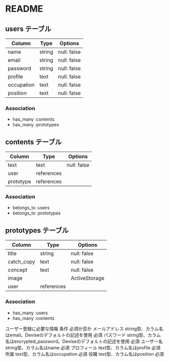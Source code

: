 # README


## users テーブル

| Column             | Type   | Options     |
| ------------------ | ------ | ----------- |
| name               | string | null: false |
| email              | string | null: false |
| password           | string | null: false |
| profile            | text   | null: false |
| occupation         | text   | null: false |
| position           | text   | null: false |

### Association
- has_many :contents
- has_many :prototypes


## contents テーブル

| Column    | Type       | Options                        |
| --------- | ---------- | ------------------------------ |
| text      | text       | null: false                    |
| user      | references |                                |
| prototype | references |                                |

### Association
- belongs_to :users
- belongs_to :prototypes



## prototypes テーブル

| Column     | Type       | Options                        |
| ---------- | ---------- | ------------------------------ |
| title      | string     | null: false                    |
| catch_copy | text       | null: false                    |
| concept    | text       | null: false                    |
| image      |            | ActiveStorage                  |
| user       | references |                                |

### Association
- has_many :users
- has_many :contents


ユーザー登録に必要な情報	条件	必須か否か
メールアドレス	string型、カラム名はemail。Deviseのデフォルトの記述を使用	必須
パスワード	string型、カラム名はencrypted_password。Deviseのデフォルトの記述を使用	必須
ユーザー名	string型、カラム名はname	必須
プロフィール	text型、カラム名はprofile	必須
所属	text型、カラム名はoccupation	必須
役職	text型、カラム名はposition	必須